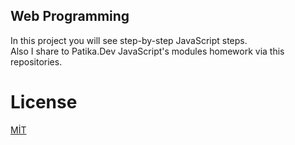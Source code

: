 ## Web Programming
In this project you will see step-by-step JavaScript steps.
<br>
Also I share to Patika.Dev JavaScript's modules homework via this repositories.



# License

[MİT](https://choosealicense.com/licenses/mit/)
